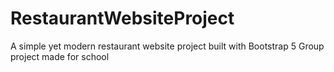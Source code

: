 # RestaurantWebsiteProject
 A simple yet modern restaurant website project built with Bootstrap 5
Group project made for school
